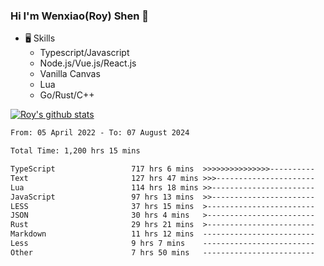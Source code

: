 ### Hi I'm Wenxiao(Roy) Shen 👋
- 🖥 Skills
  - Typescript/Javascript
  - Node.js/Vue.js/React.js
  - Vanilla Canvas
  - Lua
  - Go/Rust/C++

[![Roy's github stats](https://github-readme-stats.vercel.app/api?username=RoyShen12&show_icons=true&theme=radical&hide=prs,contribs)](https://github.com/anuraghazra/github-readme-stats)
<!--START_SECTION:waka-->

```txt
From: 05 April 2022 - To: 07 August 2024

Total Time: 1,200 hrs 15 mins

TypeScript                 717 hrs 6 mins  >>>>>>>>>>>>>>>----------   59.36 %
Text                       127 hrs 47 mins >>>----------------------   10.58 %
Lua                        114 hrs 18 mins >>-----------------------   09.46 %
JavaScript                 97 hrs 13 mins  >>-----------------------   08.05 %
LESS                       37 hrs 15 mins  >------------------------   03.08 %
JSON                       30 hrs 4 mins   >------------------------   02.49 %
Rust                       29 hrs 21 mins  >------------------------   02.43 %
Markdown                   11 hrs 12 mins  -------------------------   00.93 %
Less                       9 hrs 7 mins    -------------------------   00.76 %
Other                      7 hrs 50 mins   -------------------------   00.65 %
```

<!--END_SECTION:waka-->
